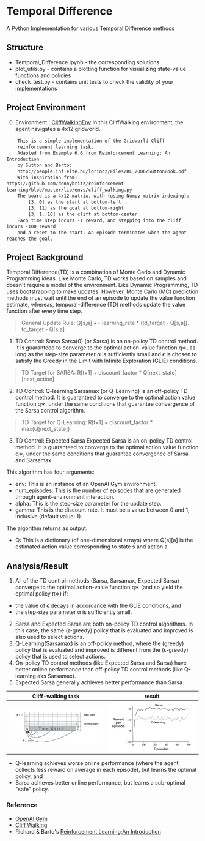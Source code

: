 # Temporal Difference 
A Python Implementation for various Temporal Difference methods 

## Structure
* Temporal_Difference.ipynb - the corresponding solutions
* plot_utils.py - contains a plotting function for visualizing state-value functions and policies
* check_test.py - contains unit tests to check the validity of your implementations

## Project Environment 
0. Environment :  [CliffWalkingEnv](https://github.com/openai/gym/blob/master/gym/envs/toy_text/cliffwalking.py)
In this CliffWalking environment, the agent navigates a 4x12 gridworld.
```
    This is a simple implementation of the Gridworld Cliff
    reinforcement learning task.
    Adapted from Example 6.6 from Reinforcement Learning: An Introduction
    by Sutton and Barto:
    http://people.inf.elte.hu/lorincz/Files/RL_2006/SuttonBook.pdf
    With inspiration from:  https://github.com/dennybritz/reinforcement-learning/blob/master/lib/envs/cliff_walking.py
    The board is a 4x12 matrix, with (using Numpy matrix indexing):
        [3, 0] as the start at bottom-left
        [3, 11] as the goal at bottom-right
        [3, 1..10] as the cliff at bottom-center
    Each time step incurs -1 reward, and stepping into the cliff incurs -100 reward 
    and a reset to the start. An episode terminates when the agent reaches the goal.    
```

## Project Background
Temporal Difference(TD) is a combination of Monte Carlo and Dynamic Programming ideas. Like Monte Carlo, TD works based on samples and doesn't require a model of the environment. Like Dynamic Programming, TD uses bootstrapping to make updates. However, Monte Carlo (MC) prediction methods must wait until the end of an episode to update the value function estimate, whereas, temporal-difference (TD) methods update the value function after every time step.

> General Update Rule: Q[s,a] += learning_rate * (td_target - Q[s,a]). td_target - Q[s,a]

1. TD Control: Sarsa 
Sarsa(0) (or Sarsa) is an on-policy TD control method. It is guaranteed to converge to the optimal action-value function q∗, as long as the step-size parameter α is sufficiently small and ϵ is chosen to satisfy the Greedy in the Limit with Infinite Exploration (GLIE) conditions.
> TD Target for SARSA: R[t+1] + discount_factor * Q[next_state][next_action] 

2. TD Control: Q-learning
Sarsamax (or Q-Learning) is an off-policy TD control method. It is guaranteed to converge to the optimal action value function q∗, under the same conditions that guarantee convergence of the Sarsa control algorithm.
> TD Target for Q-Learning: R[t+1] + discount_factor * max(Q[next_state])

3. TD Control: Expected Sarsa
Expected Sarsa is an on-policy TD control method. It is guaranteed to converge to the optimal action value function q∗, under the same conditions that guarantee convergence of Sarsa and Sarsamax.

This algorithm has four arguments:

* env: This is an instance of an OpenAI Gym environment.
* num_episodes: This is the number of episodes that are generated through agent-environment interaction.
* alpha: This is the step-size parameter for the update step.
* gamma: This is the discount rate. It must be a value between 0 and 1, inclusive (default value: 1).

The algorithm returns as output:
* Q: This is a dictionary (of one-dimensional arrays) where Q[s][a] is the estimated action value corresponding to state s and action a.

## Analysis/Result
1. All of the TD control methods (Sarsa, Sarsamax, Expected Sarsa) converge to the optimal action-value function q∗ (and so yield the optimal policy π∗) if:
- the value of ϵ decays in accordance with the GLIE conditions, and
- the step-size parameter α is sufficiently small.
2. Sarsa and Expected Sarsa are both on-policy TD control algorithms. In this case, the same (ϵ-greedy) policy that is evaluated and improved is also used to select actions.
3. Q-Learning(Sarsamax) is an off-policy method, where the (greedy) policy that is evaluated and improved is different from the (ϵ-greedy) policy that is used to select actions.
4. On-policy TD control methods (like Expected Sarsa and Sarsa) have better online performance than off-policy TD control methods (like Q-learning aks Sarsamax).
5. Expected Sarsa generally achieves better performance than Sarsa.

|Cliff-walking task|result|
|--|--|
|![Task](task.png)|![Result](performance.png)|

* Q-learning achieves worse online performance (where the agent collects less reward on average in each episode), but learns the optimal policy, and
* Sarsa achieves better online performance, but learns a sub-optimal "safe" policy.
### Reference 
* [OpenAI Gym](https://github.com/openai/gym/blob/master/gym/envs/toy_text/cliffwalking.py)
* [Cliff Walking](https://github.com/dennybritz/reinforcement-learning/blob/master/lib/envs/cliff_walking.py)
* Richard & Barto's [Reinforcement Learning:An Introduction](https://web.stanford.edu/class/psych209/Readings/SuttonBartoIPRLBook2ndEd.pdf)
